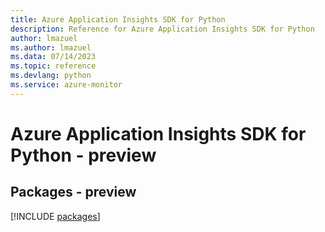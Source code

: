 ```yaml
---
title: Azure Application Insights SDK for Python
description: Reference for Azure Application Insights SDK for Python
author: lmazuel
ms.author: lmazuel
ms.data: 07/14/2023
ms.topic: reference
ms.devlang: python
ms.service: azure-monitor
---
```

# Azure Application Insights SDK for Python - preview
## Packages - preview
[!INCLUDE [packages](application-insights-index.md)]